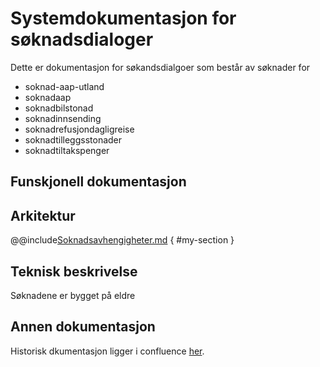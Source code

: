 # Systemdokumentasjon for søknadsdialoger

Dette er dokumentasjon for søkandsdialgoer som består av søknader for
* soknad-aap-utland
* soknadaap
* soknadbilstonad
* soknadinnsending
* soknadrefusjondagligreise
* soknadtilleggsstonader
* soknadtiltakspenger



## Funskjonell dokumentasjon

## Arkitektur
@@include[Soknadsavhengigheter.md](includes/Soknadsavhengigheter.md) { #my-section }
##

## Teknisk beskrivelse
Søknadene er bygget på eldre 

## Annen dokumentasjon
Historisk dkumentasjon ligger i confluence [her](https://confluence.adeo.no/pages/viewpage.action?pageId=124944618).
